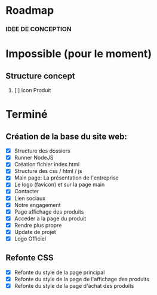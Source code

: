 # Roadmap

### IDEE DE CONCEPTION

# Impossible (pour le moment)
## Structure concept
1. [ ] Icon Produit
 
# Terminé
## Création de la base du site web:
- [X] Structure des dossiers
- [X] Runner NodeJS
- [X] Création fichier index.html
- [X] Structure des css / html / js
- [X] Main page: La présentation de l'entreprise
- [X] Le logo (favicon) et sur la page main
- [X] Contacter
- [X] Lien sociaux 
- [X] Notre engagement
- [X] Page affichage des produits 
- [X] Acceder à la page du produit
- [X] Rendre plus propre
- [X] Update de projet
- [X] Logo Officiel
## Refonte CSS 
- [X] Refonte du style de la page principal
- [X] Refonte du style de la page de l'affichage des produits
- [X] Refonte du style de la page d'achat des produits 
